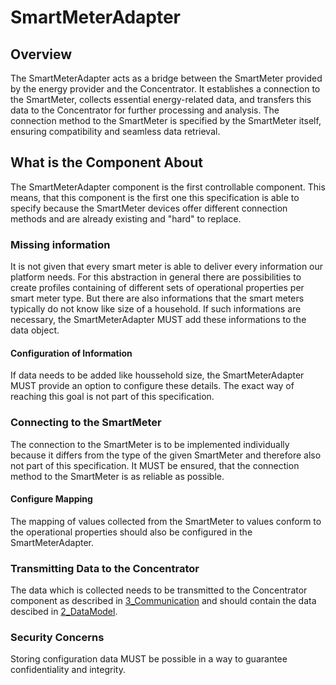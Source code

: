 # SmartMeterAdapter

## Overview

The SmartMeterAdapter acts as a bridge between the SmartMeter provided by the energy provider and the Concentrator. It establishes a connection to the SmartMeter, collects essential energy-related data, and transfers this data to the Concentrator for further processing and analysis. The connection method to the SmartMeter is specified by the SmartMeter itself, ensuring compatibility and seamless data retrieval.

## What is the Component About

The SmartMeterAdapter component is the first controllable component. This means, that this component is the first one this specification is able to specify because the SmartMeter devices offer different connection methods and are already existing and "hard" to replace.

### Missing information

It is not given that every smart meter is able to deliver every information our platform needs. For this abstraction in general there are possibilities to create profiles containing of different sets of operational properties per smart meter type. But there are also informations that the smart meters typically do not know like size of a household. If such informations are necessary, the SmartMeterAdapter MUST add these informations to the data object.

#### Configuration of Information

If data needs to be added like houssehold size, the SmartMeterAdapter MUST provide an option to configure these details. The exact way of reaching this goal is not part of this specification.

### Connecting to the SmartMeter

The connection to the SmartMeter is to be implemented individually because it differs from the type of the given SmartMeter and therefore also not part of this specification. It MUST be ensured, that the connection method to the SmartMeter is as reliable as possible.

#### Configure Mapping

The mapping of values collected from the SmartMeter to values conform to the operational properties should also be configured in the SmartMeterAdapter.

### Transmitting Data to the Concentrator

The data which is collected needs to be transmitted to the Concentrator component as described in [3_Communication](./../3_Communication/overview.md) and should contain the data descibed in [2_DataModel](./../2_DataModel/overview.md).

### Security Concerns

Storing configuration data MUST be possible in a way to guarantee confidentiality and integrity.
